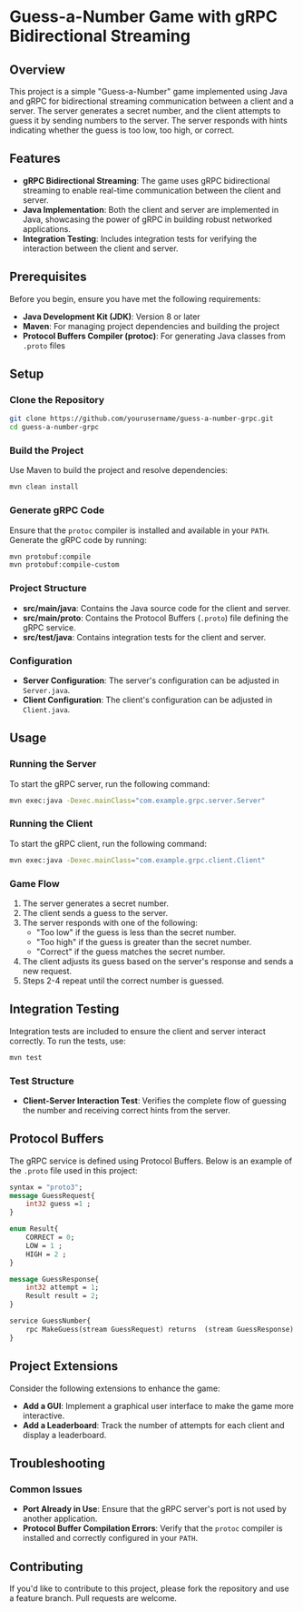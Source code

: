# Guess-a-Number Game with gRPC Bidirectional Streaming

## Overview

This project is a simple "Guess-a-Number" game implemented using Java and gRPC for bidirectional streaming communication between a client and a server. The server generates a secret number, and the client attempts to guess it by sending numbers to the server. The server responds with hints indicating whether the guess is too low, too high, or correct.

## Features

- **gRPC Bidirectional Streaming**: The game uses gRPC bidirectional streaming to enable real-time communication between the client and server.
- **Java Implementation**: Both the client and server are implemented in Java, showcasing the power of gRPC in building robust networked applications.
- **Integration Testing**: Includes integration tests for verifying the interaction between the client and server.

## Prerequisites

Before you begin, ensure you have met the following requirements:

- **Java Development Kit (JDK)**: Version 8 or later
- **Maven**: For managing project dependencies and building the project
- **Protocol Buffers Compiler (protoc)**: For generating Java classes from `.proto` files

## Setup

### Clone the Repository

```bash
git clone https://github.com/yourusername/guess-a-number-grpc.git
cd guess-a-number-grpc
```

### Build the Project

Use Maven to build the project and resolve dependencies:

```bash
mvn clean install
```

### Generate gRPC Code

Ensure that the `protoc` compiler is installed and available in your `PATH`. Generate the gRPC code by running:

```bash
mvn protobuf:compile
mvn protobuf:compile-custom
```

### Project Structure

- **src/main/java**: Contains the Java source code for the client and server.
- **src/main/proto**: Contains the Protocol Buffers (`.proto`) file defining the gRPC service.
- **src/test/java**: Contains integration tests for the client and server.

### Configuration

- **Server Configuration**: The server's configuration can be adjusted in `Server.java`.
- **Client Configuration**: The client's configuration can be adjusted in `Client.java`.

## Usage

### Running the Server

To start the gRPC server, run the following command:

```bash
mvn exec:java -Dexec.mainClass="com.example.grpc.server.Server"
```

### Running the Client

To start the gRPC client, run the following command:

```bash
mvn exec:java -Dexec.mainClass="com.example.grpc.client.Client"
```

### Game Flow

1. The server generates a secret number.
2. The client sends a guess to the server.
3. The server responds with one of the following:
   - "Too low" if the guess is less than the secret number.
   - "Too high" if the guess is greater than the secret number.
   - "Correct" if the guess matches the secret number.
4. The client adjusts its guess based on the server's response and sends a new request.
5. Steps 2-4 repeat until the correct number is guessed.

## Integration Testing

Integration tests are included to ensure the client and server interact correctly. To run the tests, use:

```bash
mvn test
```

### Test Structure

- **Client-Server Interaction Test**: Verifies the complete flow of guessing the number and receiving correct hints from the server.

## Protocol Buffers

The gRPC service is defined using Protocol Buffers. Below is an example of the `.proto` file used in this project:

```proto
syntax = "proto3";
message GuessRequest{
    int32 guess =1 ;
}

enum Result{
    CORRECT = 0;
    LOW = 1 ;
    HIGH = 2 ;
}

message GuessResponse{
    int32 attempt = 1;
    Result result = 2;
}

service GuessNumber{
    rpc MakeGuess(stream GuessRequest) returns  (stream GuessResponse) ;
}
```

## Project Extensions

Consider the following extensions to enhance the game:

- **Add a GUI**: Implement a graphical user interface to make the game more interactive.
- **Add a Leaderboard**: Track the number of attempts for each client and display a leaderboard.

## Troubleshooting

### Common Issues

- **Port Already in Use**: Ensure that the gRPC server's port is not used by another application.
- **Protocol Buffer Compilation Errors**: Verify that the `protoc` compiler is installed and correctly configured in your `PATH`.

## Contributing

If you'd like to contribute to this project, please fork the repository and use a feature branch. Pull requests are welcome.
